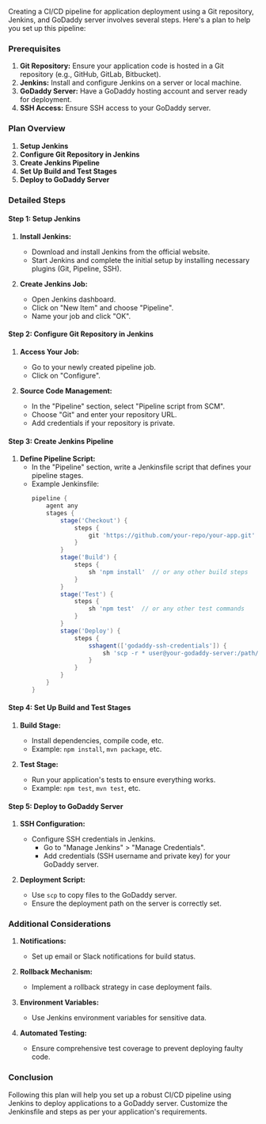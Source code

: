 Creating a CI/CD pipeline for application deployment using a Git repository, Jenkins, and GoDaddy server involves several steps. Here's a plan to help you set up this pipeline:

### Prerequisites
1. **Git Repository:** Ensure your application code is hosted in a Git repository (e.g., GitHub, GitLab, Bitbucket).
2. **Jenkins:** Install and configure Jenkins on a server or local machine.
3. **GoDaddy Server:** Have a GoDaddy hosting account and server ready for deployment.
4. **SSH Access:** Ensure SSH access to your GoDaddy server.

### Plan Overview
1. **Setup Jenkins**
2. **Configure Git Repository in Jenkins**
3. **Create Jenkins Pipeline**
4. **Set Up Build and Test Stages**
5. **Deploy to GoDaddy Server**

### Detailed Steps

#### Step 1: Setup Jenkins
1. **Install Jenkins:**
   - Download and install Jenkins from the official website.
   - Start Jenkins and complete the initial setup by installing necessary plugins (Git, Pipeline, SSH).

2. **Create Jenkins Job:**
   - Open Jenkins dashboard.
   - Click on "New Item" and choose "Pipeline".
   - Name your job and click "OK".

#### Step 2: Configure Git Repository in Jenkins
1. **Access Your Job:**
   - Go to your newly created pipeline job.
   - Click on "Configure".

2. **Source Code Management:**
   - In the "Pipeline" section, select "Pipeline script from SCM".
   - Choose "Git" and enter your repository URL.
   - Add credentials if your repository is private.

#### Step 3: Create Jenkins Pipeline
1. **Define Pipeline Script:**
   - In the "Pipeline" section, write a Jenkinsfile script that defines your pipeline stages.
   - Example Jenkinsfile:
     ```groovy
     pipeline {
         agent any
         stages {
             stage('Checkout') {
                 steps {
                     git 'https://github.com/your-repo/your-app.git'
                 }
             }
             stage('Build') {
                 steps {
                     sh 'npm install'  // or any other build steps
                 }
             }
             stage('Test') {
                 steps {
                     sh 'npm test'  // or any other test commands
                 }
             }
             stage('Deploy') {
                 steps {
                     sshagent(['godaddy-ssh-credentials']) {
                         sh 'scp -r * user@your-godaddy-server:/path/to/deploy'
                     }
                 }
             }
         }
     }
     ```

#### Step 4: Set Up Build and Test Stages
1. **Build Stage:**
   - Install dependencies, compile code, etc.
   - Example: `npm install`, `mvn package`, etc.

2. **Test Stage:**
   - Run your application's tests to ensure everything works.
   - Example: `npm test`, `mvn test`, etc.

#### Step 5: Deploy to GoDaddy Server
1. **SSH Configuration:**
   - Configure SSH credentials in Jenkins.
     - Go to "Manage Jenkins" > "Manage Credentials".
     - Add credentials (SSH username and private key) for your GoDaddy server.

2. **Deployment Script:**
   - Use `scp` to copy files to the GoDaddy server.
   - Ensure the deployment path on the server is correctly set.

### Additional Considerations
1. **Notifications:**
   - Set up email or Slack notifications for build status.

2. **Rollback Mechanism:**
   - Implement a rollback strategy in case deployment fails.

3. **Environment Variables:**
   - Use Jenkins environment variables for sensitive data.

4. **Automated Testing:**
   - Ensure comprehensive test coverage to prevent deploying faulty code.

### Conclusion
Following this plan will help you set up a robust CI/CD pipeline using Jenkins to deploy applications to a GoDaddy server. Customize the Jenkinsfile and steps as per your application's requirements.
